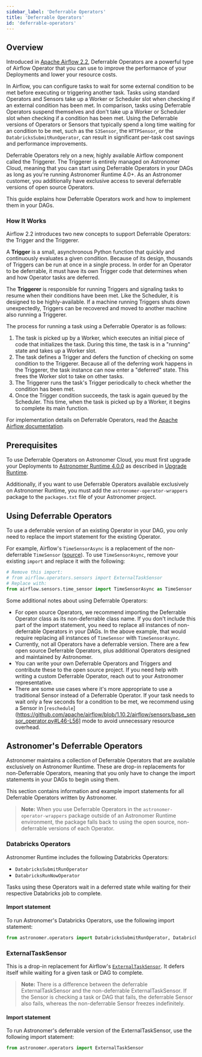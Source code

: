 ```yaml
---
sidebar_label: 'Deferrable Operators'
title: 'Deferrable Operators'
id: 'deferrable-operators'
---
```


## Overview

Introduced in [Apache Airflow 2.2](https://airflow.apache.org/blog/airflow-2.2.0/), Deferrable Operators are a powerful type of Airflow Operator that you can use to improve the performance of your Deployments and lower your resource costs.

In Airflow, you can configure tasks to wait for some external condition to be met before executing or triggering another task. Tasks using standard Operators and Sensors take up a Worker or Scheduler slot when checking if an external condition has been met. In comparison, tasks using Deferrable Operators suspend themselves and don't take up a Worker or Scheduler slot when checking if a condition has been met. Using the Deferrable versions of Operators or Sensors that typically spend a long time waiting for an condition to be met, such as the `S3Sensor`, the `HTTPSensor`, or the `DatabricksSubmitRunOperator`, can result in significant per-task cost savings and performance improvements.

Deferrable Operators rely on a new, highly available Airflow component called the Triggerer. The Triggerer is entirely managed on Astronomer Cloud, meaning that you can start using Deferrable Operators in your DAGs as long as you're running Astronomer Runtime 4.0+. As an Astronomer customer, you additionally have exclusive access to several deferrable versions of open source Operators.

This guide explains how Deferrable Operators work and how to implement them in your DAGs.

### How It Works

Airflow 2.2 introduces two new concepts to support Deferrable Operators: the Trigger and the Triggerer.

A **Trigger** is a small, asynchronous Python function that quickly and continuously evaluates a given condition. Because of its design, thousands of Triggers can be run at once in a single process. In order for an Operator to be deferrable, it must have its own Trigger code that determines when and how Operator tasks are deferred.

The **Triggerer** is responsible for running Triggers and signaling tasks to resume when their conditions have been met. Like the Scheduler, it is designed to be highly-available. If a machine running Triggers shuts down unexpectedly, Triggers can be recovered and moved to another machine also running a Triggerer.

The process for running a task using a Deferrable Operator is as follows:

1. The task is picked up by a Worker, which executes an initial piece of code that initializes the task. During this time, the task is in a "running" state and takes up a Worker slot.
2. The task defines a Trigger and defers the function of checking on some condition to the Triggerer. Because all of the deferring work happens in the Triggerer, the task instance can now enter a "deferred" state. This frees the Worker slot to take on other tasks.
3. The Triggerer runs the task's Trigger periodically to check whether the condition has been met.
4. Once the Trigger condition succeeds, the task is again queued by the Scheduler. This time, when the task is picked up by a Worker, it begins to complete its main function.

For implementation details on Deferrable Operators, read the [Apache Airflow documentation](https://airflow.apache.org/docs/apache-airflow/stable/concepts/deferring.html).

## Prerequisites

To use Deferrable Operators on Astronomer Cloud, you must first upgrade your Deployments to [Astronomer Runtime 4.0.0](release-notes#astronomer-runtime-4-0-0) as described in [Upgrade Runtime](upgrade-runtime).

Additionally, if you want to use Deferrable Operators available exclusively on Astronomer Runtime, you must add the `astronomer-operator-wrappers` package to the `packages.txt` file of your Astronomer project.

## Using Deferrable Operators

To use a deferrable version of an existing Operator in your DAG, you only need to replace the import statement for the existing Operator.

For example, Airflow's `TimeSensorAsync` is a replacement of the non-deferrable `TimeSensor` ([source](https://airflow.apache.org/docs/apache-airflow/stable/_api/airflow/sensors/time_sensor/index.html?highlight=timesensor#module-contents)). To use `TimeSensorAsync`, remove your existing `import` and replace it with the following:

```python
# Remove this import:
# from airflow.operators.sensors import ExternalTaskSensor
# Replace with:
from airflow.sensors.time_sensor import TimeSensorAsync as TimeSensor
```

Some additional notes about using Deferrable Operators:

- For open source Operators, we recommend importing the Deferrable Operator class as its non-deferrable class name. If you don't include this part of the import statement, you need to replace all instances of non-deferrable Operators in your DAGs. In the above example, that would require replacing all instances of `TimeSensor` with `TimeSensorAsync`.
- Currently, not all Operators have a deferrable version. There are a few open source Deferrable Operators, plus additional Operators designed and maintained by Astronomer.
- You can write your own Deferrable Operators and Triggers and contribute these to the open source project. If you need help with writing a custom Deferrable Operator, reach out to your Astronomer representative.
- There are some use cases where it's more appropriate to use a traditional Sensor instead of a Deferrable Operator. If your task needs to wait only a few seconds for a condition to be met, we recommend using a Sensor in [`reschedule`](https://github.com/apache/airflow/blob/1.10.2/airflow/sensors/base_sensor_operator.py#L46-L56] mode to avoid unnecessary resource overhead.

## Astronomer's Deferrable Operators

Astronomer maintains a collection of Deferrable Operators that are available exclusively on Astronomer Runtime. These are drop-in replacements for non-Deferrable Operators, meaning that you only have to change the import statements in your DAGs to begin using them.

This section contains information and example import statements for all Deferrable Operators written by Astronomer.

> **Note:** When you use Deferrable Operators in the `astronomer-operator-wrappers` package outside of an Astronomer Runtime environment, the package falls back to using the open source, non-deferrable versions of each Operator.

### Databricks Operators

Astronomer Runtime includes the following Databricks Operators:

- `DatabricksSubmitRunOperator`
- `DatabricksRunNowOperator`

Tasks using these Operators wait in a deferred state while waiting for their respective Databricks job to complete.

#### Import statement

To run Astronomer's Databricks Operators, use the following import statement:

```python
from astronomer.operators import DatabricksSubmitRunOperator, DatabricksRunNowOperator
```

### ExternalTaskSensor

This is a drop-in replacement for Airflow's [`ExternalTaskSensor`](https://airflow.apache.org/docs/apache-airflow/stable/_api/airflow/sensors/external_task/index.html#module-airflow.sensors.external_task). It defers itself while waiting for a given task or DAG to complete.

> **Note:** There is a difference between the deferrable ExternalTaskSensor and the non-deferrable ExternalTaskSensor. If the Sensor is checking a task or DAG that fails, the deferrable Sensor also fails, whereas the non-deferrable Sensor freezes indefinitely.

#### Import statement

To run Astronomer's deferrable version of the ExternalTaskSensor, use the following import statement:

```python
from astronomer.operators import ExternalTaskSensor
```
